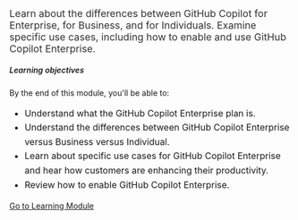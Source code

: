 ﻿---
Title: Introduction to GitHub Copilot Enterprise
Source: insert.sql
---
<!-- Summary --> <p style="font-size: 1.1rem; color: #333;"> Learn about the differences between GitHub Copilot for Enterprise, for Business, and for Individuals. Examine specific use cases, including how to enable and use GitHub Copilot Enterprise. </p> <!-- Learning Objectives --> <h5 class="mt-4" style="font-weight: 600;">Learning objectives</h5> <p>By the end of this module, you'll be able to:</p> <ul style="font-size: 1rem; line-height: 1.6;"> <li>Understand what the GitHub Copilot Enterprise plan is.</li> <li>Understand the differences between GitHub Copilot Enterprise versus Business versus Individual.</li> <li>Learn about specific use cases for GitHub Copilot Enterprise and hear how customers are enhancing their productivity.</li> <li>Review how to enable GitHub Copilot Enterprise.</li> </ul> <!-- CTA Button --> <div class="mt-4"> <a href="https://learn.microsoft.com/en-us/training/modules/introduction-to-github-copilot-enterprise/" target="_blank" class="btn btn-primary"> Go to Learning Module </a> </div>
